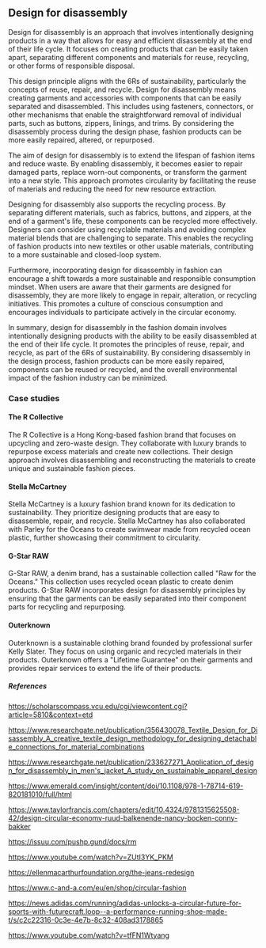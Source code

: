﻿## Design for disassembly

Design for disassembly is an approach that involves intentionally designing products in a way that allows for easy and efficient disassembly at the end of their life cycle. It focuses on creating products that can be easily taken apart, separating different components and materials for reuse, recycling, or other forms of responsible disposal.

This design principle aligns with the 6Rs of sustainability, particularly the concepts of reuse, repair, and recycle.  Design for disassembly means creating garments and accessories with components that can be easily separated and disassembled. This includes using fasteners, connectors, or other mechanisms that enable the straightforward removal of individual parts, such as buttons, zippers, linings, and trims. By considering the disassembly process during the design phase, fashion products can be more easily repaired, altered, or repurposed.

The aim of design for disassembly is to extend the lifespan of fashion items and reduce waste. By enabling disassembly, it becomes easier to repair damaged parts, replace worn-out components, or transform the garment into a new style. This approach promotes circularity by facilitating the reuse of materials and reducing the need for new resource extraction.

Designing for disassembly also supports the recycling process. By separating different materials, such as fabrics, buttons, and zippers, at the end of a garment's life, these components can be recycled more effectively. Designers can consider using recyclable materials and avoiding complex material blends that are challenging to separate. This enables the recycling of fashion products into new textiles or other usable materials, contributing to a more sustainable and closed-loop system.

Furthermore, incorporating design for disassembly in fashion can encourage a shift towards a more sustainable and responsible consumption mindset. When users are aware that their garments are designed for disassembly, they are more likely to engage in repair, alteration, or recycling initiatives. This promotes a culture of conscious consumption and encourages individuals to participate actively in the circular economy.

In summary, design for disassembly in the fashion domain involves intentionally designing products with the ability to be easily disassembled at the end of their life cycle. It promotes the principles of reuse, repair, and recycle, as part of the 6Rs of sustainability. By considering disassembly in the design process, fashion products can be more easily repaired, components can be reused or recycled, and the overall environmental impact of the fashion industry can be minimized.

### Case studies

#### The R Collective

The R Collective is a Hong Kong-based fashion brand that focuses on upcycling and zero-waste design. They collaborate with luxury brands to repurpose excess materials and create new collections. Their design approach involves disassembling and reconstructing the materials to create unique and sustainable fashion pieces.

#### Stella McCartney

Stella McCartney is a luxury fashion brand known for its dedication to sustainability. They prioritize designing products that are easy to disassemble, repair, and recycle. Stella McCartney has also collaborated with Parley for the Oceans to create swimwear made from recycled ocean plastic, further showcasing their commitment to circularity.

#### G-Star RAW

G-Star RAW, a denim brand, has a sustainable collection called "Raw for the Oceans." This collection uses recycled ocean plastic to create denim products. G-Star RAW incorporates design for disassembly principles by ensuring that the garments can be easily separated into their component parts for recycling and repurposing.

#### Outerknown

Outerknown is a sustainable clothing brand founded by professional surfer Kelly Slater. They focus on using organic and recycled materials in their products. Outerknown offers a "Lifetime Guarantee" on their garments and provides repair services to extend the life of their products.

##### References

https://scholarscompass.vcu.edu/cgi/viewcontent.cgi?article=5810&context=etd

https://www.researchgate.net/publication/356430078_Textile_Design_for_Disassembly_A_creative_textile_design_methodology_for_designing_detachable_connections_for_material_combinations

https://www.researchgate.net/publication/233627271_Application_of_design_for_disassembly_in_men's_jacket_A_study_on_sustainable_apparel_design

https://www.emerald.com/insight/content/doi/10.1108/978-1-78714-619-820181010/full/html

https://www.taylorfrancis.com/chapters/edit/10.4324/9781315625508-42/design-circular-economy-ruud-balkenende-nancy-bocken-conny-bakker

https://issuu.com/pushp.gund/docs/rm

https://www.youtube.com/watch?v=ZUtI3YK_PKM

https://ellenmacarthurfoundation.org/the-jeans-redesign

https://www.c-and-a.com/eu/en/shop/circular-fashion

https://news.adidas.com/running/adidas-unlocks-a-circular-future-for-sports-with-futurecraft.loop--a-performance-running-shoe-made-t/s/c2c22316-0c3e-4e7b-8c32-408ad3178865

https://www.youtube.com/watch?v=tfFN1Wtyang
